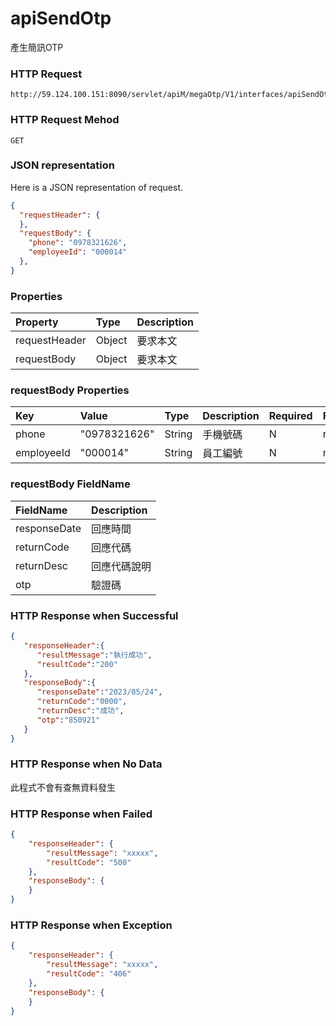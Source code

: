 # apiSendOtp
產生簡訊OTP

### HTTP Request
```
http://59.124.100.151:8090/servlet/apiM/megaOtp/V1/interfaces/apiSendOtp
```

### HTTP Request Mehod
```
GET
```

### JSON representation

Here is a JSON representation of request.
```json
{
  "requestHeader": {
  },
  "requestBody": {
    "phone": "0978321626",
    "employeeId": "000014"
  },
}
```

### Properties
| Property | Type | Description |
|:---------|:-----|:------------|
| requestHeader | Object | 要求本文 |
| requestBody | Object | 要求本文 |

### requestBody Properties
| Key | Value | Type | Description | Required | Format |
|:----------|:-------------|:-----|:------------|:------------|:------------|
| phone | "0978321626" | String | 手機號碼 | N | n/a |
| employeeId | "000014" | String | 員工編號 | N | n/a |

### requestBody FieldName
| FieldName | Description |
|:----------|:-------------|
| responseDate | 回應時間 |
| returnCode | 回應代碼 |
| returnDesc | 回應代碼說明 |
| otp | 驗證碼 |


### HTTP Response when Successful
```json
{
   "responseHeader":{
      "resultMessage":"執行成功",
      "resultCode":"200"
   },
   "responseBody":{
      "responseDate":"2023/05/24",
      "returnCode":"0000",
      "returnDesc":"成功",
      "otp":"850921"
   }
}
```

### HTTP Response when No Data
此程式不會有查無資料發生

### HTTP Response when Failed
```json
{
    "responseHeader": {
        "resultMessage": "xxxxx",
        "resultCode": "500"
    },
    "responseBody": {
    }
}
```

### HTTP Response when Exception
```json
{
    "responseHeader": {
        "resultMessage": "xxxxx",
        "resultCode": "406"
    },
    "responseBody": {
    }
}
```
